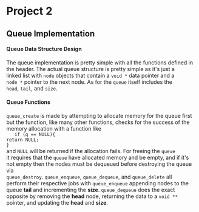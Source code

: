 # Project 2
## Queue Implementation
#### Queue Data Structure Design
The queue implementation is pretty simple with all the functions defined in  
the header. The actual queue structure is pretty simple as it's just a  
linked list with `node` objects that contain a `void *` data pointer and a  
`node *` pointer to the next node. As for the `queue` itself includes the   
`head`, `tail`, and `size`.  

#### Queue Functions  
`queue_create` is made by attempting to allocate memory for the queue first  
but the function, like many other functions, checks for the success of the  
memory allocation with a function like  
				`	if (q == NULL){`\
						`return NULL;`\
					`}`\
and `NULL` will be returned if the allocation fails. For freeing the `queue`  
it requires that the `queue` have allocated memory and be empty, and if it's  
not empty then the nodes must be dequeued before destroying the queue via   
`queue_destroy`. `queue_enqueue`, `queue_dequeue`, and `queue_delete` all  
perform their respective jobs with `queue_enqueue` appending nodes to the  
queue **tail** and incrementing the **size**. `queue_dequeue` does the exact   
opposite by removing the **head** node, returning the data to a `void **`  
pointer, and updating the **head** and **size**.